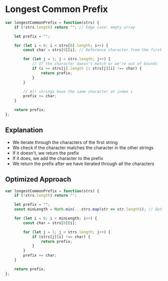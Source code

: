 # Longest Common Prefix

```javascript
var longestCommonPrefix = function(strs) {
    if (!strs.length) return ""; // Edge case: empty array

    let prefix = "";

    for (let i = 0; i < strs[0].length; i++) {
        const char = strs[0][i]; // Reference character from the first string

        for (let j = 1; j < strs.length; j++) {
            // If the character doesn't match or we're out of bounds
            if (i >= strs[j].length || strs[j][i] !== char) {
                return prefix;
            }
        }

        // All strings have the same character at index i
        prefix += char;
    }

    return prefix;
};
```

## Explanation

- We iterate through the characters of the first string
- We check if the character matches the character in the other strings
- If it doesn't, we return the prefix
- If it does, we add the character to the prefix
- We return the prefix after we have iterated through all the characters

## Optimized Approach

```javascript
var longestCommonPrefix = function(strs) {
    if (!strs.length) return "";

    let prefix = "";
    const minLength = Math.min(...strs.map(str => str.length)); // Optimize by limiting to the shortest string

    for (let i = 0; i < minLength; i++) {
        const char = strs[0][i];

        for (let j = 1; j < strs.length; j++) {
            if (strs[j][i] !== char) {
                return prefix;
            }
        }
        prefix += char;
    }

    return prefix;
};
```

